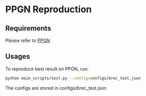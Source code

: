 # PPGN Reproduction

## Requirements

Please refer to [PPGN](https://github.com/hadarser/ProvablyPowerfulGraphNetworks_torch)

## Usages

To reproduce best result on PPGN, run:

```bash
python main_scripts/test.py --config=configs/brec_test.json
```

The configs are stored in configs/brec_test.json